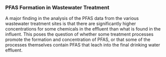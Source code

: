 

### PFAS Formation in Wastewater Treatment

A major finding in the analysis of the PFAS data from the various wastewater treatment sites is that there are significantly higher concentrations for some chemicals in the effluent than what is found in the influent. This poses the question of whether some treatment processes promote the formation and concentration of PFAS, or that some of the processes themselves contain PFAS that leach into the final drinking water effluent. 